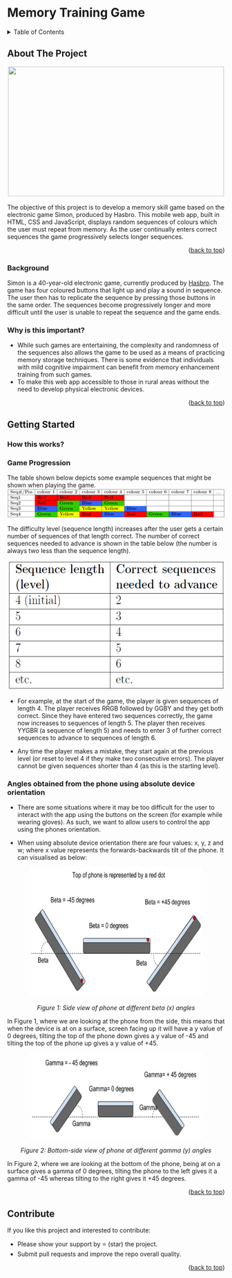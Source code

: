 # Memory Training Game

<!-- TABLE OF CONTENTS -->
<details>
  <summary>Table of Contents</summary>
  <ol>
    <li>
      <a href="#about-the-project">About The Project</a>
      <ul>
        <li><a href="#background">Background</a></li>
      </ul>
      <ul>
        <li><a href="#why-is-this-important">Why is this important?</a></li>
      </ul>
    </li>
    <li>
      <a href="#getting-started">Getting Started</a>
      <ul>
        <li><a href="#how-this-works">How this works?</a></li>
        <li><a href="#installation">Installation</a></li>
      </ul>
    </li>
    <li><a href="#sample-results">Sample Results</a></li>
    <li><a href="#contribute">Contribute</a></li>
    <li><a href="#acknowledgments">Acknowledgments</a>
    
  </ol>
</details>

<!-- ABOUT THE PROJECT -->
## About The Project

<p align="center">
  <img src ="https://i0.wp.com/retropond.com/wp-content/uploads/2021/07/Simon.gif?fit=480%2C270&ssl=1" height = 300 width = 500>
</p>
The objective of this project is to develop a memory skill game based on the electronic game Simon, produced by Hasbro. This mobile web app, built in HTML, CSS and JavaScript, displays random sequences of colours which the user must repeat from memory. As the user continually enters correct sequences the game progressively selects longer sequences.

<p align="right">(<a href="#top">back to top</a>)</p>

### Background

Simon is a 40-year-old electronic game, currently produced by [Hasbro](https://en.wikipedia.org/wiki/Simon_(game)). The game has four coloured buttons that light up and play a sound in sequence. The user then has to replicate the sequence by pressing those buttons in the same order. The sequences become progressively longer and more difficult until the user is unable to repeat the sequence and the game ends.

### Why is this important?

* While such games are entertaining, the complexity and randomness of the sequences also allows the game to be used as a means of practicing memory storage techniques. There is some evidence that individuals with mild cognitive impairment can benefit from memory enhancement training from such games.
* To make this web app accessible to those in rural areas without the need to develop physical electronic devices.

<p align="right">(<a href="#top">back to top</a>)</p>

<!-- GETTING STARTED -->
## Getting Started
### How this works?
### Game Progression
The table shown below depicts some example sequences that might be shown when playing the game.
![table1](https://github.com/patprem/MemoryTrainingGame/blob/5292c14b277cb99ed5abb682b7cdf7d027a26bad/table1.png)

The difficulty level (sequence length) increases after the user gets a certain number of sequences of that length correct. The number of correct sequences needed to advance is shown in the table below (the number is always two less than the sequence length).

<p align="center">
  <img src = "https://github.com/patprem/MemoryTrainingGame/blob/abc60e13c3bef98531fe514e1f57597381b1872a/table2.png" width = 500 height = 300>
</p>

* For example, at the start of the game, the player is given sequences of length 4. The player receives RRGB followed by GGBY and they get both correct. Since they have entered two sequences correctly, the game now increases to sequences of length 5. The player then receives YYGBR (a sequence of length 5) and needs to enter 3 of further correct sequences to advance to sequences of length 6.

* Any time the player makes a mistake, they start again at the previous level (or reset to level 4 if they make two consecutive errors). The player cannot be given sequences shorter than 4 (as this is the starting level).

### Angles obtained from the phone using absolute device orientation

* There are some situations where it may be too difficult for the user to interact with the app using the buttons on the screen (for example while wearing gloves). As such, we want to allow users to control the app using the phones orientation.

* When using absolute device orientation there are four values: x, y, z and w; where x value represents the forwards-backwards tilt of the phone. It can visualised as below:

<p align="center">
    <img src="https://github.com/patprem/MemoryTrainingGame/blob/68eb2ed99ca9faa70b082947c58207ab5cc25bd8/fig1.png" width = 400 height = 300 alt>
</p>
<p align="center">
    <em>Figure 1: Side view of phone at different beta (x) angles</em>
</p>

In Figure 1, where we are looking at the phone from the side, this means that when the device is at on a surface, screen facing up it will have a y value of 0 degrees, tilting the top of the phone down gives a y value of -45 and tilting the top of the phone up gives a y value of +45.

<p align="center">
    <img src="https://github.com/patprem/MemoryTrainingGame/blob/4daa95a1eb36e1f176c9e9801789fa9004483e63/fig2.png" width = 400 height = 200 alt>
</p>
<p align="center">
    <em>Figure 2: Bottom-side view of phone at different gamma (y) angles</em>
</p>

In Figure 2, where we are looking at the bottom of the phone, being at on a surface gives a gamma of 0 degrees, tilting the phone to the left gives it a gamma of -45 whereas tilting to the right gives it +45 degrees.

<p align="right">(<a href="#top">back to top</a>)</p>



<!-- CONTRIBUTE -->
## Contribute

If you like this project and interested to contribute:
* Please show your support by ⭐ (star) the project.
* Submit pull requests and improve the repo overall quality.

<p align="right">(<a href="#top">back to top</a>)</p>





